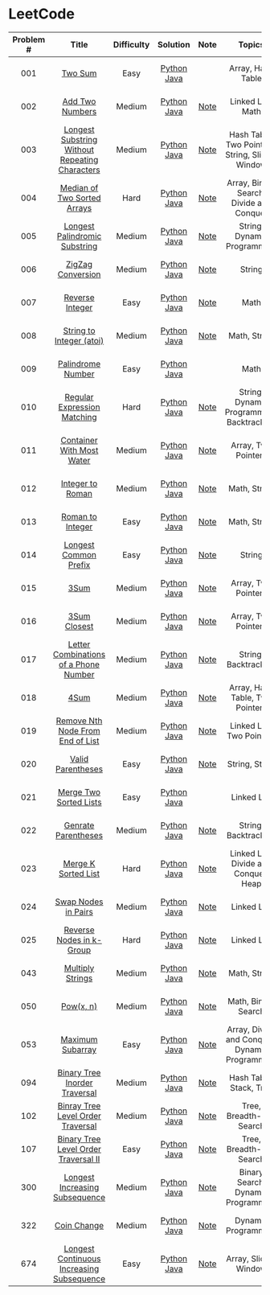 # LeetCode
| Problem # | Title | Difficulty | Solution | Note |Topics | Top 3 Companies|
|:--------:|:------:|:---------:|:------:|:----:|:-----:|:---:|
|001|[Two Sum](https://leetcode.com/problems/two-sum/)| Easy|[Python](https://github.com/czahie/LeetCode/blob/master/001%20Two%20Sum/two_sum.py) [Java](https://github.com/czahie/LeetCode/blob/master/001%20Two%20Sum/TwoSum.java)| |Array, Hash Table|Google, Adobe, Amazon|
|002|[Add Two Numbers](https://leetcode.com/problems/add-two-numbers/)|Medium|[Python](https://github.com/czahie/LeetCode/blob/master/002%20Add%20Two%20Numbers/add_two_numbers.py) [Java](https://github.com/czahie/LeetCode/blob/master/002%20Add%20Two%20Numbers/addTwoNumbers.java)|[Note](https://github.com/czahie/LeetCode/tree/master/002%20Add%20Two%20Numbers)|Linked List, Math|Amazon, Google, Adobe|
|003|[Longest Substring Without Repeating Characters](https://leetcode.com/problems/longest-substring-without-repeating-characters/)|Medium|[Python](https://github.com/czahie/LeetCode/blob/master/003%20Longest%20Substring%20Without%20Repeating%20Characters/longest_substring_without_repeating_chars.py) [Java](https://github.com/czahie/LeetCode/blob/master/003%20Longest%20Substring%20Without%20Repeating%20Characters/SolutionAfter4Days.java)|[Note](https://github.com/czahie/LeetCode/tree/master/003%20Longest%20Substring%20Without%20Repeating%20Characters)|Hash Table, Two Pointers, String, Sliding Window|Google, Amazon, Facebook|
|004|[Median of Two Sorted Arrays](https://leetcode.com/problems/median-of-two-sorted-arrays/)|Hard|[Python](https://github.com/czahie/LeetCode/blob/master/004%20Median%20of%20Two%20Sorted%20Arrays/median_of_two_sorted_arrays.py) [Java](https://github.com/czahie/LeetCode/blob/master/004%20Median%20of%20Two%20Sorted%20Arrays/MedianOfTwoSortedArray.java)| [Note](https://github.com/czahie/LeetCode/tree/master/004%20Median%20of%20Two%20Sorted%20Arrays)| Array, Binary Search, Divide and Conquer|Google, Amazon, Adobe|
|005|[Longest Palindromic Substring](https://leetcode.com/problems/longest-palindromic-substring/)|Medium|[Python](https://github.com/czahie/LeetCode/blob/master/005%20Longest%20Palindromic%20Substring/longest_palindromic_substring.py) [Java](https://github.com/czahie/LeetCode/blob/master/005%20Longest%20Palindromic%20Substring/LongestPalindromicSubstring.java)|[Note](https://github.com/czahie/LeetCode/tree/master/005%20Longest%20Palindromic%20Substring)|String, Dynamic Programming|Amazon, Microsoft, Facebook|
|006|[ZigZag Conversion](https://leetcode.com/problems/zigzag-conversion/)|Medium|[Python](https://github.com/czahie/LeetCode/blob/master/006%20ZigZag%20Conversion/zig_zag_conversion_sort_by_row.py) [Java](https://github.com/czahie/LeetCode/blob/master/006%20ZigZag%20Conversion/ZigZagCoversion_SortByRow_ArrayList.java)|[Note](https://github.com/czahie/LeetCode/tree/master/006%20ZigZag%20Conversion)|String|Amazon, Google, Facebook|
|007|[Reverse Integer](https://leetcode.com/problems/reverse-integer/)|Easy|[Python](https://github.com/czahie/LeetCode/blob/master/007%20Reverse%20Integer/reverse_integer.py) [Java](https://github.com/czahie/LeetCode/blob/master/007%20Reverse%20Integer/ReverseInteger.java)|[Note](https://github.com/czahie/LeetCode/tree/master/007%20Reverse%20Integer)|Math|Adobe, Amazon, Apple|
|008|[String to Integer (atoi)](https://leetcode.com/problems/string-to-integer-atoi/)|Medium|[Python](https://github.com/czahie/LeetCode/blob/master/008%20String%20to%20Integer%20(atoi)/string_to_integer.py) [Java](https://github.com/czahie/LeetCode/tree/master/008%20String%20to%20Integer%20(atoi))|[Note](https://github.com/czahie/LeetCode/tree/master/008%20String%20to%20Integer%20(atoi))|Math, String| Microsoft, Facebook, Amazon| 
|009|[Palindrome Number](https://leetcode.com/problems/palindrome-number/)|Easy|[Python](https://github.com/czahie/LeetCode/blob/master/009%20Panlidrome%20Number/palindrome_number.py) [Java](https://github.com/czahie/LeetCode/blob/master/009%20Panlidrome%20Number/PalindromeNumber.java)||Math|Amazon, Facebook, Bloomberg|
|010|[Regular Expression Matching](https://leetcode.com/problems/regular-expression-matching/)|Hard|[Python](https://github.com/czahie/LeetCode/blob/master/010%20Regular%20Expression%20Matching/regular_expression_matching_dp.py) [Java](https://github.com/czahie/LeetCode/blob/master/010%20Regular%20Expression%20Matching/RegularExpressionMatching_DP.java)|[Note](https://github.com/czahie/LeetCode/tree/master/010%20Regular%20Expression%20Matching)|String, Dynamic Programming, Backtracking|Facebook, Microsoft, Coursera|
|011|[Container With Most Water](https://leetcode.com/problems/container-with-most-water/)|Medium|[Python](https://github.com/czahie/LeetCode/blob/master/011%20Container%20With%20Most%20Water/container_with_most_water.py) [Java](https://github.com/czahie/LeetCode/blob/master/011%20Container%20With%20Most%20Water/ContainerWithMostWater.java)|[Note](https://github.com/czahie/LeetCode/tree/master/011%20Container%20With%20Most%20Water)|Array, Two Pointers|Amazon, Google, Goldman Sachs|
|012|[Integer to Roman](https://leetcode.com/problems/integer-to-roman/)|Medium| [Python](https://github.com/czahie/LeetCode/blob/master/012%20Integer%20to%20Roman/integer_to_roman.py) [Java](https://github.com/czahie/LeetCode/blob/master/012%20Integer%20to%20Roman/IntgerToRoman.java)|[Note](https://github.com/czahie/LeetCode/tree/master/012%20Integer%20to%20Roman)|Math, String|Amazon, Microsoft, Google|
|013|[Roman to Integer](https://leetcode.com/problems/roman-to-integer/)|Easy|[Python](https://github.com/czahie/LeetCode/blob/master/013%20Roman%20to%20Integer/roman_to_integer.py) [Java](https://github.com/czahie/LeetCode/blob/master/013%20Roman%20to%20Integer/RomanToInteger_Map.java)|[Note](https://github.com/czahie/LeetCode/tree/master/013%20Roman%20to%20Integer)|Math, String|Facebook, Amazon, Microsoft|
|014|[Longest Common Prefix](https://leetcode.com/problems/longest-common-prefix/)|Easy|[Python]() [Java](https://github.com/czahie/LeetCode/blob/master/014%20Longest%20Common%20Prefix/LongestCommonPrefix_VerticalScanning.java)|[Note]()|String|Facebook, Adobe, Amazon|
|015|[3Sum](https://leetcode.com/problems/3sum/)|Medium|[Python](https://github.com/czahie/LeetCode/blob/master/015%203Sum/3sum.py) [Java](https://github.com/czahie/LeetCode/blob/master/015%203Sum/3Sum.java)|[Note](https://github.com/czahie/LeetCode/tree/master/015%203Sum)|Array, Two Pointers| Facebook, Amazon, Google|
|016|[3Sum Closest](https://leetcode.com/problems/3sum-closest/)|Medium|[Python]() [Java](https://github.com/czahie/LeetCode/blob/master/016%203Sum%20Closest/3SumClosest.java)|[Note]()|Array, Two Pointers|Amazon, Google, Adobe|
|017|[Letter Combinations of a Phone Number](https://leetcode.com/problems/letter-combinations-of-a-phone-number/)| Medium|[Python](https://github.com/czahie/LeetCode/blob/master/017%20Letter%20Combinations%20of%20a%20Phone%20Number/letter_combinations_of_a_phone_number_iterative.py) [Java](https://github.com/czahie/LeetCode/blob/master/017%20Letter%20Combinations%20of%20a%20Phone%20Number/LetterCombinationsOfAPhoneNumber_PrivateMethod.java)|[Note](https://github.com/czahie/LeetCode/tree/master/017%20Letter%20Combinations%20of%20a%20Phone%20Number)|String, Backtracking|Facebook, Microsoft, Amazon|
|018|[4Sum](https://leetcode.com/problems/4sum/)|Medium|[Python]() [Java]()|[Note]()|Array, Hash Table, Two Pointers| Google, Apple, Amazon|
|019|[Remove Nth Node From End of List](https://leetcode.com/problems/remove-nth-node-from-end-of-list/)|Medium|[Python]() [Java](https://github.com/czahie/LeetCode/blob/master/019%20Remove%20Nth%20Node%20From%20End%20of%20List/RemoveNthNodeFromEndofList_OnePass.java)|[Note]()|Linked List, Two Pointers|Google, Microsoft, Amazon|
|020|[Valid Parentheses](https://leetcode.com/problems/valid-parentheses/)| Easy|[Python](https://github.com/czahie/LeetCode/blob/master/020%20Valid%20Parentheses/valid_parentheses.py) [Java](https://github.com/czahie/LeetCode/blob/master/020%20Valid%20Parentheses/ValidParentheses_Map.java)|[Note]()|String, Stack|Amazon, Facebook, Microsoft|
|021|[Merge Two Sorted Lists](https://leetcode.com/problems/merge-two-sorted-lists/)|Easy|[Python](https://github.com/czahie/LeetCode/blob/master/021%20Merge%20Two%20Sorted%20Lists/merge_two_sorted_lists.py) [Java](https://github.com/czahie/LeetCode/blob/master/021%20Merge%20Two%20Sorted%20Lists/MergeTwoSortedLists.java)||Linked List|Amazon, Apple, Google|
|022|[Genrate Parentheses](https://leetcode.com/problems/generate-parentheses/)|Medium|[Python](https://github.com/czahie/LeetCode/blob/master/022%20Generate%20Parentheses/generate_parentheses.py) [Java](https://github.com/czahie/LeetCode/blob/master/022%20Generate%20Parentheses/GenerateParentheses.java)|[Note](https://github.com/czahie/LeetCode/tree/master/022%20Generate%20Parentheses)|String, Backtracking|Amazon, Google, Microsoft|
|023|[Merge K Sorted List](https://leetcode.com/problems/merge-k-sorted-lists/)|Hard|[Python](https://github.com/czahie/LeetCode/blob/master/023%20Merge%20K%20Sorted%20Lists/merge_k_sorted_lists_heap.py) [Java](https://github.com/czahie/LeetCode/blob/master/023%20Merge%20K%20Sorted%20Lists/MergeKSortedLists.java)|[Note](https://github.com/czahie/LeetCode/tree/master/023%20Merge%20K%20Sorted%20Lists)|Linked List, Divide and Conquer, Heap|Facebook, Amazon, Microsoft|
|024|[Swap Nodes in Pairs](https://leetcode.com/problems/swap-nodes-in-pairs/)|Medium|[Python](https://github.com/czahie/LeetCode/blob/master/024%20Swap%20Nodes%20In%20Pairs/swap_nodes_in_pairs_iterative.py) [Java](https://github.com/czahie/LeetCode/blob/master/024%20Swap%20Nodes%20In%20Pairs/SwapNodesInPairs_Iterative.java)|[Note](https://github.com/czahie/LeetCode/tree/master/024%20Swap%20Nodes%20In%20Pairs)|Linked List|Microsoft, Amazon, Facebook|
|025|[Reverse Nodes in k-Group](https://leetcode.com/problems/reverse-nodes-in-k-group/)|Hard|[Python](https://github.com/czahie/LeetCode/blob/master/025%20Reverse%20Nodes%20in%20k-Group/reverse_nodes_in_k_group_recursive.py) [Java](https://github.com/czahie/LeetCode/blob/master/025%20Reverse%20Nodes%20in%20k-Group/ReverseNodesInKGroup_Recursive.java)|[Note](https://github.com/czahie/LeetCode/tree/master/025%20Reverse%20Nodes%20in%20k-Group)|Linked List|Mathworks, Amazon, Facebook|
|043|[Multiply Strings](https://leetcode.com/problems/multiply-strings/)|Medium|[Python](https://github.com/czahie/LeetCode/blob/master/043%20Multiply%20Strings/multiply_strings.py) [Java](https://github.com/czahie/LeetCode/blob/master/043%20Multiply%20Strings/MultiplyStrings.java)| [Note](https://github.com/czahie/LeetCode/tree/master/043%20Multiply%20Strings)|Math, String| Facebook, Google, Microsoft|
|050|[Pow(x, n)](https://leetcode.com/problems/powx-n/)|Medium|[Python](https://github.com/czahie/LeetCode/tree/master/050%20Pow(x%2C%20n)) [Java]()|[Note]()|Math, Binary Search|Facebook, LinkedIn, Amazon|
|053| [Maximum Subarray](https://leetcode.com/problems/maximum-subarray/)| Easy | [Python](https://github.com/czahie/LeetCode/blob/master/053%20Maximum%20Subarray/maximum_subarray.py) [Java](https://github.com/czahie/LeetCode/blob/master/053%20Maximum%20Subarray/MaximumSubarray.java)| [Note](https://github.com/czahie/LeetCode/tree/master/053%20Maximum%20Subarray)| Array, Divide and Conquer, Dynamic Programming|Apple, Microsoft, Google|
|094|[Binary Tree Inorder Traversal](https://leetcode.com/problems/binary-tree-inorder-traversal/)|Medium|[Python](https://github.com/czahie/LeetCode/blob/master/094%20Binary%20Tree%20Inorder%20Traversal/binary_tree_inorder_traversal_iterative.py) [Java](https://github.com/czahie/LeetCode/blob/master/094%20Binary%20Tree%20Inorder%20Traversal/BinaryTreeInorderTraversal_Iterative.java)|[Note](https://github.com/czahie/LeetCode/tree/master/094%20Binary%20Tree%20Inorder%20Traversal)|Hash Table, Stack, Tree| Microsoft, Facebook, Amazon|
|102|[Binray Tree Level Order Traversal](https://leetcode.com/problems/binary-tree-level-order-traversal/)|Medium|[Python](https://github.com/czahie/LeetCode/blob/master/102%20Binary%20Tree%20Level%20Order%20Traversal/binary_tree_level_order_traversal_bfs.py) [Java](https://github.com/czahie/LeetCode/blob/master/102%20Binary%20Tree%20Level%20Order%20Traversal/BinaryTreeLevelOrderTraversal_BFS.java)|[Note](https://github.com/czahie/LeetCode/tree/master/102%20Binary%20Tree%20Level%20Order%20Traversal)|Tree, Breadth-first Search|Amazon, LinkedIn, Microsoft|
|107|[Binary Tree Level Order Traversal II](https://leetcode.com/problems/binary-tree-level-order-traversal-ii/)|Easy|[Python](https://github.com/czahie/LeetCode/blob/master/107%20Binary%20Tree%20Level%20Order%20Traversal%20II/binary_tree_level_order_traversal_bfs.py) [Java](https://github.com/czahie/LeetCode/blob/master/107%20Binary%20Tree%20Level%20Order%20Traversal%20II/BInaryTreeLevelOrderTraversal_BFS.java)|[Note](https://github.com/czahie/LeetCode/tree/master/107%20Binary%20Tree%20Level%20Order%20Traversal%20II)|Tree, Breadth-first Search|Facebook|
|300|[Longest Increasing Subsequence]()|Medium|[Python]() [Java](https://github.com/czahie/LeetCode/blob/master/300%20Longest%20Increasing%20Subsequence/LongestIncreasingSubsequence_DP.java)|[Note]()|Binary Search, Dynamic Programming|Facebook, Amazon, Microsoft|
|322|[Coin Change](https://leetcode.com/problems/coin-change/)|Medium|[Python](https://github.com/czahie/LeetCode/blob/master/322%20Coin%20Change/coin_change.py) [Java](https://github.com/czahie/LeetCode/blob/master/322%20Coin%20Change/CoinChange.java)|[Note](https://github.com/czahie/LeetCode/tree/master/322%20Coin%20Change)|Dynamic Programming|JPMorgan, Amazon, Microsoft|
|674|[Longest Continuous Increasing Subsequence](https://leetcode.com/problems/longest-continuous-increasing-subsequence/)|Easy|[Python](https://github.com/czahie/LeetCode/blob/master/674%20Longest%20Continuous%20Increasing%20Subsequence/longest_continuous_increasing_subsequence.py) [Java](https://github.com/czahie/LeetCode/blob/master/674%20Longest%20Continuous%20Increasing%20Subsequence/LongestContinuousIncreasingSubsequence.java)|[Note](https://github.com/czahie/LeetCode/tree/master/674%20Longest%20Continuous%20Increasing%20Subsequence)|Array, Sliding Window|Facebook|
